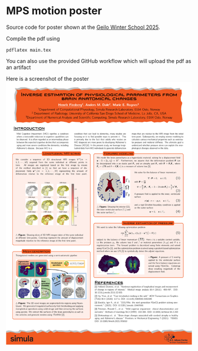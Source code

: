 # MPS motion poster 
Source code for poster shown at the [Geilo Winter School 2025](https://www.sintef.no/projectweb/geilowinterschool/2025-inverse-problems/).

Compile the pdf using 
```
pdflatex main.tex
```
You can also use the provided GitHub workflow which will upload the pdf as an artifact

Here is a screenshot of the poster
![screenshot](screenchot.png)
